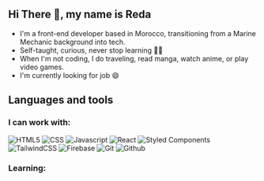 ## Hi There 👋, my name is Reda

- I'm a front-end developer based in Morocco, transitioning from a Marine Mechanic background into tech.
- Self-taught, curious, never stop learning 👨‍💻
- When I'm not coding, I do traveling, read manga, watch anime, or play video games.
- I'm currently looking for job 😄

## Languages and tools

### I can work with:

![HTML5](https://img.shields.io/badge/-HTML5-E34F26?style=flat-square&logo=html5&logoColor=white)
![CSS](https://img.shields.io/badge/-CSS-1c4fd8?style=flat-square&logo=css3&logoColor=white)
![Javascript](https://img.shields.io/badge/-Javascript-fbbf24?style=flat-square&logo=javascript&logoColor=white)
![React](https://img.shields.io/badge/-React-45b8d8?style=flat-square&logo=react&logoColor=white)
![Styled Components](https://img.shields.io/badge/-Styled_Components-db7092?style=flat-square&logo=styled-components&logoColor=white)
![TailwindCSS](https://img.shields.io/badge/-TailwindCSS-0c91b1?style=flat-square&logo=tailwind-css&logoColor=white)
![Firebase](https://img.shields.io/badge/-Firebase-f59e0b?style=flat-square&logo=firebase&logoColor=white)
![Git](https://img.shields.io/badge/-Git-F05032?style=flat-square&logo=git&logoColor=white)
![Github](https://img.shields.io/badge/-GitHub-181717?style=flat-square&logo=github&logoColor=white)

### Learning:
